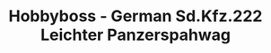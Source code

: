 ---
layout: product
title: "Hobbyboss - German Sd.Kfz.222 Leichter Panzerspahwag"
price: "3050" 
desc: "N/A"
img_path: "/assets/img/HB83815.jpg"
brand: "N/A"
available: false
special_offer: false
new: false
soon: false
cat: "010000"
subcat: "013500"
subsubcat: "0N/A"
sifra: "HB83815"
---